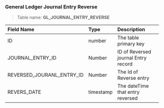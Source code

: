 ### General Ledger Journal Entry Reverse

> Table name: <B>GL_JOURNAL_ENTRY_REVERSE<B>

|  Field Name  | Type | Description|
| :------------ | :------------ |:------------ |
| ID  |  number | The table primary key|
| JOURNAL_ENTRY_ID |Number | ID of Reversed journal Entry record  | 
| REVERSED_JOURANL_ENTRY_ID | Number  | The Id of Reverse entry  | 
| REVERS_DATE |timestamp |  The dateTime that entry reversed | 
